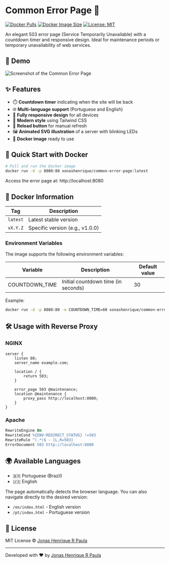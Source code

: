 # Common Error Page 🚧

[![Docker Pulls](https://img.shields.io/docker/pulls/xonashenrique/common-error-page)](https://hub.docker.com/r/xonashenrique/common-error-page)
[![Docker Image Size](https://img.shields.io/docker/image-size/xonashenrique/common-error-page/latest)](https://hub.docker.com/r/xonashenrique/common-error-page)
[![License: MIT](https://img.shields.io/badge/License-MIT-yellow.svg)](https://opensource.org/licenses/MIT)

An elegant 503 error page (Service Temporarily Unavailable) with a countdown timer and responsive design.
Ideal for maintenance periods or temporary unavailability of web services.

## 🌟 Demo

![Screenshot of the Common Error Page](https://github.com/jonasribpaula/Common-Error-Page/raw/main/assets/screenshot.png)

## ✨ Features

- ⏱️ **Countdown timer** indicating when the site will be back
- 🌐 **Multi-language support** (Portuguese and English)
- 📱 **Fully responsive design** for all devices
- 🎨 **Modern style** using Tailwind CSS
- 🔄 **Reload button** for manual refresh
- 🖼️ **Animated SVG illustration** of a server with blinking LEDs
- 🐳 **Docker image** ready to use

## 🚀 Quick Start with Docker

```bash
# Pull and run the Docker image
docker run -d -p 8080:80 xonashenrique/common-error-page:latest
```

Access the error page at: http://localhost:8080

## 🐳 Docker Information

| Tag | Description |
|-----|-----------|
| `latest` | Latest stable version |
| `vX.Y.Z` | Specific version (e.g., v1.0.0) |

### Environment Variables

The image supports the following environment variables:

| Variable | Description | Default value |
|----------|-----------|--------------|
| COUNTDOWN_TIME | Initial countdown time (in seconds) | 30 |

Example:
```bash
docker run -d -p 8080:80 -e COUNTDOWN_TIME=60 xonashenrique/common-error-page:latest
```

## 🛠️ Usage with Reverse Proxy

### NGINX

```nginx
server {
    listen 80;
    server_name example.com;

    location / {
        return 503;
    }

    error_page 503 @maintenance;
    location @maintenance {
        proxy_pass http://localhost:8080;
    }
}
```

### Apache

```apache
RewriteEngine On
RewriteCond %{ENV:REDIRECT_STATUS} !=503
RewriteRule ^(.*)$ - [L,R=503]
ErrorDocument 503 http://localhost:8080
```

## 🌍 Available Languages

- 🇧🇷 Portuguese (Brazil)
- 🇺🇸 English

The page automatically detects the browser language. You can also navigate directly to the desired version:
- `/en/index.html` - English version
- `/pt/index.html` - Portuguese version

## 📜 License

MIT License © [Jonas Henrique R Paula](https://github.com/jonasribpaula)

---

Developed with ❤️ by [Jonas Henrique R Paula](https://github.com/jonasribpaula)
